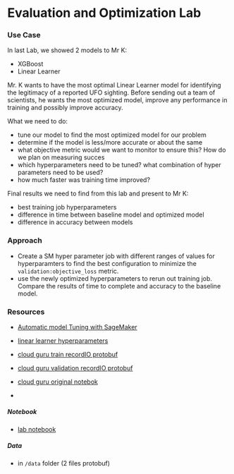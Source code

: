 # Evaluation and Optimization Lab

### Use Case
In last Lab, we showed 2 models to Mr K:
 - XGBoost
 - Linear Learner

Mr. K wants to have the most optimal Linear Learner model for identifying the legitimacy of a reported UFO sighting.
Before sending out a team of scientists, he wants the most optimized model, improve any performance in training and possibly improve accuracy.

What we need to do:
 - tune our model to find the most optimized model for our problem
 - determine if the model is less/more accurate or about the same
 - what objective metric would we want to monitor to ensure this? How do we plan on measuring succes
 - which hyperparameters need to be tuned? what combination of hyper parameters need to be used?
 - how much faster was training time improved?

 Final results we need to find from this lab and present to Mr K:
 - best training job hyperparameters
 - difference in time between baseline model and optimized model
 - difference in accuracy between models

### Approach
 - Create a SM hyper parameter job with different ranges of values for hyperparamters to find the best configuration to minimize the `validation:objective_loss` metric.
 - use the newly optimized hyperparameters to rerun out training job. Compare the results of time to complete and accuracy to the baseline model.



### Resources

- [Automatic model Tuning with SageMaker](https://www.youtube.com/watch?v=ynYnZywayC4)
- [linear learner hyperparameters](https://docs.aws.amazon.com/sagemaker/latest/dg/ll_hyperparameters.html)

- [cloud guru train recordIO protobuf](https://github.com/ACloudGuru-Resources/Course_AWS_Certified_Machine_Learning/blob/master/Chapter8/ufo_sightings_train_recordIO_protobuf.data)
- [cloud guru validation recordIO protobuf](https://github.com/ACloudGuru-Resources/Course_AWS_Certified_Machine_Learning/blob/master/Chapter8/ufo_sightings_validatioin_recordIO_protobuf.data)
- [cloud guru original notebok](https://github.com/ACloudGuru-Resources/Course_AWS_Certified_Machine_Learning/blob/master/Chapter8/ufo-evaluation-optimization-lab.ipynb)
-



##### Notebook
- [lab notebook](ufo-algorithms-lab.ipynb)

##### Data
- in `/data` folder (2 files protobuf)
